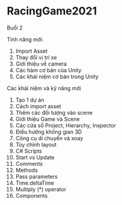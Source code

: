 # RacingGame2021

Buổi 2

Tính năng mới.
1. Import Asset
2. Thay đổi vị trí xe
3. Giới thiệu về camera
4. Các hàm cơ bản của Unity
5. Các khái niệm cơ bản trong Unity

Các khái niệm và kỹ năng mới
1. Tạo 1 dự án
2. Cách import asset
3. Thêm các đối tượng vào scene
4. Giới thiệu Game và Scene
5. Các cửa sổ Project, Hierarchy, Inspector
6. Điều hướng không gian 3D
7. Công cụ di chuyển và xoay
8. Tùy chỉnh layout
9. C# Scripts 
10. Start vs Update 
11. Comments
12. Methods 
13. Pass parameters
14. Time.deltaTime
15. Multiply (*) operator
16. Components 